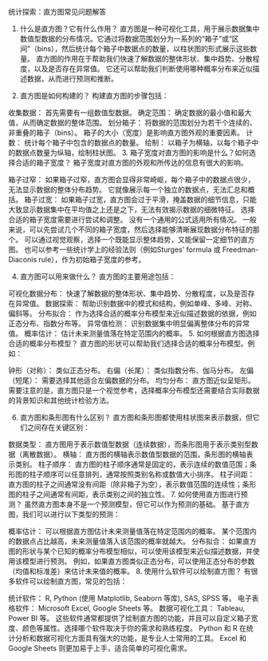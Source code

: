 统计探索：直方图常见问题解答
1. 什么是直方图？它有什么作用？
直方图是一种可视化工具，用于展示数据集中数值型数据的分布情况。它通过将数据范围划分为一系列的“箱子”或“区间”（bins），然后统计每个箱子中数据点的数量，以柱状图的形式展示这些数量。 直方图的作用在于帮助我们快速了解数据的整体形状、集中趋势、分散程度，以及是否存在异常值。 它还可以帮助我们判断使用哪种概率分布来近似描述数据，从而进行预测和推断。

2. 直方图是如何构建的？
构建直方图的步骤包括：

收集数据： 首先需要有一组数值型数据。
确定范围： 确定数据的最小值和最大值，从而确定数据的整体范围。
划分箱子： 将数据的范围划分为若干个连续的、非重叠的箱子（bins）。 箱子的大小（宽度）是影响直方图外观的重要因素。
计数： 统计每个箱子中包含的数据点的数量。
绘制： 以箱子为横轴，以每个箱子中的数据点数量为纵轴，绘制柱状图。
3. 箱子宽度对直方图的影响是什么？如何选择合适的箱子宽度？
箱子宽度对直方图的外观和所传达的信息有很大的影响。

箱子过窄： 如果箱子过窄，直方图会显得非常崎岖，每个箱子中的数据点很少，无法显示数据的整体分布趋势。 它就像展示每一个独立的数据点，无法汇总和概括。
箱子过宽： 如果箱子过宽，直方图会过于平滑，掩盖数据的细节信息，只能大致显示数据集中在平均值之上还是之下，无法有效揭示数据的细微特征。
选择合适的箱子宽度需要进行尝试和调整。 没有一个通用的公式适用所有情况。 一般来说，可以先尝试几个不同的箱子宽度，然后选择能够清晰展现数据分布特征的那个。 可以通过视觉观察，选择一个既能显示整体趋势，又能保留一定细节的直方图。 也可以参考一些统计学上的经验法则（例如Sturges' formula 或 Freedman-Diaconis rule），作为初始箱子宽度的参考。

4. 直方图可以用来做什么？
直方图的主要用途包括：

可视化数据分布： 快速了解数据的整体形状、集中趋势、分散程度，以及是否存在异常值。
数据探索： 帮助识别数据中的模式和结构，例如单峰、多峰、对称、偏斜等。
分布拟合： 作为选择合适的概率分布模型来近似描述数据的依据，例如正态分布、指数分布等。
异常值检测： 识别数据集中明显偏离整体分布的异常值。
概率估计： 估计未来测量值落在特定范围内的概率。
5. 如何根据直方图选择合适的概率分布模型？
直方图的形状可以帮助我们选择合适的概率分布模型。例如：

钟形（对称）： 类似正态分布。
右偏（长尾）： 类似指数分布、伽马分布。
左偏（短尾）： 需要选择其他适合左偏数据的分布。
均匀分布： 直方图近似呈矩形。
需要注意的是，直方图只是一个视觉参考，选择概率分布模型还需要结合实际数据的背景知识和其他统计检验方法。

6. 直方图和条形图有什么区别？
直方图和条形图都使用柱状图来表示数据，但它们之间存在关键区别：

数据类型： 直方图用于表示数值型数据（连续数据），而条形图用于表示类别型数据（离散数据）。
横轴： 直方图的横轴表示数值型数据的范围，条形图的横轴表示类别。
柱子顺序： 直方图的柱子顺序通常是固定的，表示连续的数值范围；条形图的柱子顺序可以任意排列，通常按照类别名称或数值大小排序。
柱子间距： 直方图的柱子之间通常没有间距（除非箱子为空），表示数值范围的连续性；条形图的柱子之间通常有间距，表示类别之间的独立性。
7. 如何使用直方图进行预测？
虽然直方图本身不是一个预测模型，但它可以作为预测的基础。 基于直方图，我们可以进行以下类型的预测：

概率估计： 可以根据直方图估计未来测量值落在特定范围内的概率。 某个范围内的数据点占比越高，未来测量值落入该范围的概率就越大。
分布拟合： 如果直方图的形状与某个已知的概率分布模型相似，可以使用该模型来近似描述数据，并使用该模型进行预测。 例如，如果直方图类似正态分布，可以使用正态分布的参数（均值和标准差）来估计未来值的概率。
8. 使用什么软件可以绘制直方图？
有很多软件可以绘制直方图，常见的包括：

统计软件： R, Python (使用 Matplotlib, Seaborn 等库), SAS, SPSS 等。
电子表格软件： Microsoft Excel, Google Sheets 等。
数据可视化工具： Tableau, Power BI 等。
这些软件通常都提供了绘制直方图的功能，并且可以自定义箱子宽度、颜色等属性。选择哪个软件取决于你的需求和熟练程度。 Python 和 R 在统计分析和数据可视化方面具有强大的功能，是专业人士常用的工具。 Excel 和 Google Sheets 则更加易于上手，适合简单的可视化需求。